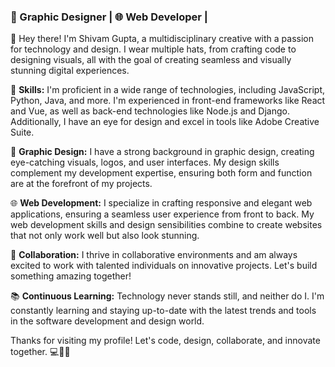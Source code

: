 ### 🎨 Graphic Designer | 🌐 Web Developer |

👋 Hey there! I'm Shivam Gupta, a multidisciplinary creative with a passion for technology and design. I wear multiple hats, from crafting code to designing visuals, all with the goal of creating seamless and visually stunning digital experiences.

🔧 **Skills:** I'm proficient in a wide range of technologies, including JavaScript, Python, Java, and more. I'm experienced in front-end frameworks like React and Vue, as well as back-end technologies like Node.js and Django. Additionally, I have an eye for design and excel in tools like Adobe Creative Suite.

🎨 **Graphic Design:** I have a strong background in graphic design, creating eye-catching visuals, logos, and user interfaces. My design skills complement my development expertise, ensuring both form and function are at the forefront of my projects.

🌐 **Web Development:** I specialize in crafting responsive and elegant web applications, ensuring a seamless user experience from front to back. My web development skills and design sensibilities combine to create websites that not only work well but also look stunning.

🤝 **Collaboration:** I thrive in collaborative environments and am always excited to work with talented individuals on innovative projects. Let's build something amazing together!

📚 **Continuous Learning:** Technology never stands still, and neither do I. I'm constantly learning and staying up-to-date with the latest trends and tools in the software development and design world.

Thanks for visiting my profile! Let's code, design, collaborate, and innovate together. 💻🎨✨
